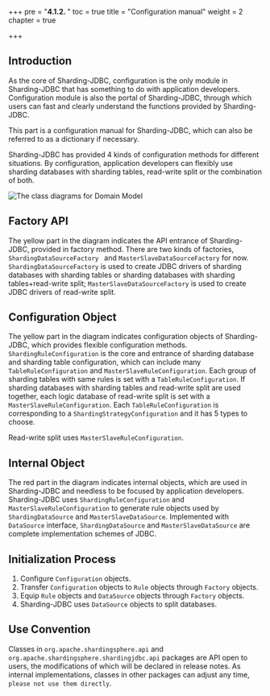 +++
pre = "<b>4.1.2. </b>"
toc = true
title = "Configuration manual"
weight = 2
chapter = true

+++

## Introduction

As the core of Sharding-JDBC, configuration is the only module in Sharding-JDBC that has something to do with application developers. Configuration module is also the portal of Sharding-JDBC, through which users can fast and clearly understand the functions provided by Sharding-JDBC.

This part is a configuration manual for Sharding-JDBC, which can also be referred to as a dictionary if necessary.

Sharding-JDBC has provided 4 kinds of configuration methods for different situations. By configuration, application developers can flexibly use sharding databases with sharding tables, read-write split or the combination of both.

![The class diagrams for Domain Model](https://shardingsphere.apache.org/document/current/img/config_domain.png)

## Factory API

The yellow part in the diagram indicates the API entrance of Sharding-JDBC, provided in factory method. There are two kinds of factories, `ShardingDataSourceFactory ` and `MasterSlaveDataSourceFactory` for now. `ShardingDataSourceFactory` is used to create JDBC drivers of  sharding databases with sharding tables or sharding databases with sharding tables+read-write split; `MasterSlaveDataSourceFactory` is used to create JDBC drivers of read-write split.

## Configuration Object

The yellow part in the diagram indicates configuration objects of Sharding-JDBC, which provides flexible configuration methods. `ShardingRuleConfiguration` is the core and entrance of sharding database and sharding table configuration, which can include many `TableRuleConfiguration` and `MasterSlaveRuleConfiguration`. Each group of sharding tables with same rules is set with a `TableRuleConfiguration`. If sharding databases with sharding tables and read-write split are used together, each logic database of read-write split is set with a  `MasterSlaveRuleConfiguration`. Each `TableRuleConfiguration` is corresponding to a `ShardingStrategyConfiguration` and it has 5 types to choose.

Read-write split uses `MasterSlaveRuleConfiguration`.

## Internal Object

The red part in the diagram indicates internal objects, which are used in Sharding-JDBC and needless to be focused by application developers. Sharding-JDBC uses `ShardingRuleConfiguration` and `MasterSlaveRuleConfiguration` to generate rule objects used by  `ShardingDataSource` and `MasterSlaveDataSource`. Implemented with `DataSource` interface, `ShardingDataSource` and `MasterSlaveDataSource` are complete implementation schemes of JDBC.

## Initialization Process

1. Configure `Configuration` objects.
2. Transfer `Configuration` objects to `Rule` objects through `Factory` objects.
3. Equip `Rule` objects and `DataSource` objects through `Factory` objects.
4. Sharding-JDBC uses `DataSource` objects to split databases.

## Use Convention

Classes in `org.apache.shardingsphere.api` and `org.apache.shardingsphere.shardingjdbc.api` packages are API open to users, the modifications of which will be declared in release notes. As internal implementations, classes in other packages can adjust any time, `please not use them directly`.

